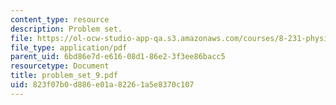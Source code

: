 ```yaml
---
content_type: resource
description: Problem set.
file: https://ol-ocw-studio-app-qa.s3.amazonaws.com/courses/8-231-physics-of-solids-i-fall-2006/823f07b0d886e01a82261a5e8370c107_problem_set_9.pdf
file_type: application/pdf
parent_uid: 6bd86e7d-e616-08d1-86e2-3f3ee86bacc5
resourcetype: Document
title: problem_set_9.pdf
uid: 823f07b0-d886-e01a-8226-1a5e8370c107
---
```

